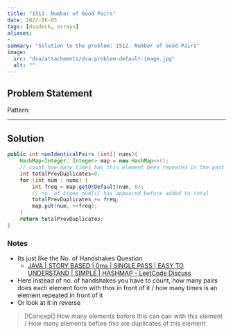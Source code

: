 ```yaml
---
title: "1512. Number of Good Pairs"
date: 2022-06-05
tags: [dsadeck, arrays]
aliases:
- 
summary: "Solution to the problem: 1512. Number of Good Pairs"
image:
  src: "dsa/attachments/dsa-problem-default-image.jpg"
  alt: ""
---
```


## Problem Statement


Pattern: 

---

## Solution
``` java
public int numIdenticalPairs (int[] nums){
	HashMap<Integer, Integer> map = new HashMap<>();
	// count how many times has this element been repeated in the past for each repetition.
	int totalPrevDuplicates=0;
	for (int num : nums) {
		int freq = map.getOrDefault(num, 0);
		// no. of times num[i] has appeared before added to total
		totalPrevDuplicates += freq;
		map.put(num, ++freq);
	}
	return totalPrevDuplicates;
}
```

### Notes
- Its just like the No. of Handshakes Question 
	- [JAVA | STORY BASED | 0ms | SINGLE PASS | EASY TO UNDERSTAND | SIMPLE | HASHMAP - LeetCode Discuss](https://leetcode.com/problems/number-of-good-pairs/discuss/1457646/JAVA-or-STORY-BASED-or-0ms-or-SINGLE-PASS-or-EASY-TO-UNDERSTAND-or-SIMPLE-or-HASHMAP)
- Here instead of no. of handshakes you have to count, how many pairs does each element form with thos in front of it / how many times is an element repeated in front of it
- Or look at it in reverse
> [!Concept]
> How many elements before this can pair with this element / How many elements before this are duplicates of this element



